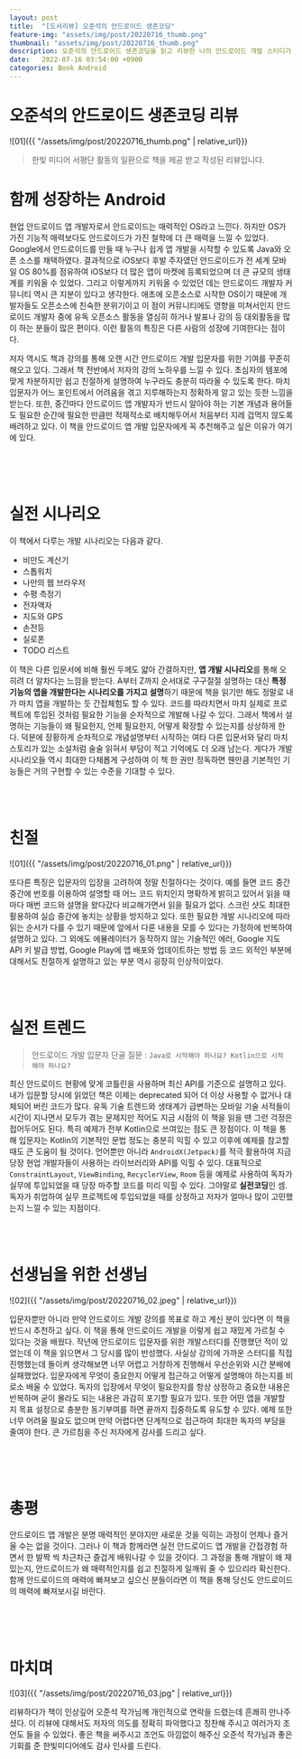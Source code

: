 ```yaml
---
layout: post
title:  "[도서리뷰] 오준석의 안드로이드 생존코딩"
feature-img: "assets/img/post/20220716_thumb.png"
thumbnail: "assets/img/post/20220716_thumb.png"
description: 오준석의 안드로이드 생존코딩을 읽고 리뷰한 나의 안드로이드 개발 스터디가 망한 이유.
date:   2022-07-16 03:54:00 +0900
categories: Book Android
---
```


# 오준석의 안드로이드 생존코딩 리뷰

![01]({{ "/assets/img/post/20220716_thumb.png" | relative_url}})

> 한빛 미디어 서평단 활동의 일환으로 책을 제공 받고 작성된 리뷰입니다.

# 함께 성장하는 Android

현업 안드로이드 앱 개발자로서 안드로이드는 매력적인 OS라고 느낀다. 하지만 OS가 가진 기능적 매력보다도 안드로이드가 가진 철학에 더 큰 매력을 느낄 수 있었다. Google에서 안드로이드를 만들 때 누구나 쉽게 앱 개발을 시작할 수 있도록 Java와 오픈 소스를 채택하였다. 결과적으로 iOS보다 후발 주자였던 안드로이드가 전 세계 모바일 OS 80%를 점유하여 iOS보다 더 많은 앱이 마켓에 등록되었으며 더 큰 규모의 생태계를 키워올 수 있었다. 그리고 이렇게까지 키워올 수 있었던 데는 안드로이드 개발자 커뮤니티 역시 큰 지분이 있다고 생각한다. 애초에 오픈소스로 시작한 OS이기 때문에 개발자들도 오픈소스에 친숙한 분위기이고 이 점이 커뮤니티에도 영향을 미쳐서인지 안드로이드 개발자 중에 유독 오픈소스 활동을 열심히 하거나 발표나 강의 등 대외활동을 많이 하는 분들이 많은 편이다. 이런 활동의 특징은 다른 사람의 성장에 기여한다는 점이다.

저자 역시도 책과 강의를 통해 오랜 시간 안드로이드 개발 입문자를 위한 기여를 꾸준히 해오고 있다. 그래서 책 전반에서 저자의 강의 노하우를 느낄 수 있다. 초심자의 템포에 맞게 차분하지만 쉽고 친절하게 설명하여 누구라도 충분히 따라올 수 있도록 한다. 마치 입문자가 어느 포인트에서 어려움을 겪고 지루해하는지 정확하게 알고 있는 듯한 느낌을 받는다. 또한, 중간마다 안드로이드 앱 개발자가 반드시 알아야 하는 기본 개념과 용어들도 필요한 순간에 필요한 만큼만 적재적소로 배치해두어서 처음부터 지레 겁먹지 않도록 배려하고 있다. 이 책을 안드로이드 앱 개발 입문자에게 꼭 추천해주고 싶은 이유가 여기에 있다.

<br/><br/><br/>

# 실전 시나리오

이 책에서 다루는 개발 시나리오는 다음과 같다.

- 비만도 계산기
- 스톱워치
- 나만의 웹 브라우저
- 수평 측정기
- 전자액자
- 지도와 GPS
- 손전등
- 실로폰
- TODO 리스트
  
이 책은 다른 입문서에 비해 훨씬 두께도 얇아 간결하지만, **앱 개발 시나리오**를 통해 오히려 더 알차다는 느낌을 받는다. A부터 Z까지 순서대로 구구절절 설명하는 대신 **특정 기능의 앱을 개발한다는 시나리오를 가지고 설명**하기 때문에 책을 읽기만 해도 정말로 내가 마치 앱을 개발하는 듯 간접체험도 할 수 있다. 코드를 따라치면서 마치 실제로 프로젝트에 투입된 것처럼 필요한 기능을 순차적으로 개발해 나갈 수 있다. 그래서 책에서 설명하는 기능들이 왜 필요한지, 언제 필요한지, 어떻게 확장할 수 있는지를 상상하게 한다. 덕분에 장황하게 순차적으로 개념설명부터 시작하는 여타 다른 입문서와 달리 마치 스토리가 있는 소설처럼 술술 읽혀서 부담이 적고 기억에도 더 오래 남는다. 게다가 개발 시나리오들 역시 최대한 다채롭게 구성하여 이 책 한 권만 정독하면 웬만큼 기본적인 기능들은 거의 구현할 수 있는 수준을 기대할 수 있다.

<br/><br/>

# 친절

![01]({{ "/assets/img/post/20220716_01.png" | relative_url}})

또다른 특징은 입문자의 입장을 고려하여 정말 친절하다는 것이다. 예를 들면 코드 중간중간에 번호를 이용하여 설명할 때 어느 코드 위치인지 명확하게 밝히고 있어서 읽을 때마다 매번 코드와 설명을 왔다갔다 비교해가면서 읽을 필요가 없다. 스크린 샷도 최대한 활용하여 실습 중간에 놓치는 상황을 방지하고 있다. 또한 필요한 개발 시나리오에 따라 읽는 순서가 다를 수 있기 때문에 앞에서 다룬 내용을 모를 수 있다는 가정하에 반복하여 설명하고 있다. 그 외에도 에뮬레이터가 동작하지 않는 기술적인 에러, Google 지도 API 키 발급 방법, Google Play에 앱 배포와 업데이트하는 방법 등 코드 외적인 부분에 대해서도 친절하게 설명하고 있는 부분 역시 굉장히 인상적이었다.

<br/><br/>

# 실전 트렌드

> 안드로이드 개발 입문자 단골 질문 : `Java로 시작해야 하나요? Kotlin으로 시작 해야 하나요?`

최신 안드로이드 현황에 맞게 코틀린을 사용하며 최신 API를 기준으로 설명하고 있다. 내가 입문할 당시에 읽었던 책은 이제는 deprecated 되어 더 이상 사용할 수 없거나 대체되어 버린 코드가 많다. 유독 기술 트렌드와 생태계가 급변하는 모바일 기술 서적들이 시간이 지나면서 모두가 겪는 문제지만 적어도 지금 시점의 이 책을 읽을 땐 그런 걱정은 접어두어도 된다. 특히 예제가 전부 Kotlin으로 쓰여있는 점도 큰 장점이다. 이 책을 통해 입문자는 Kotlin의 기본적인 문법 정도는 충분히 익힐 수 있고 이후에 예제를 참고할 때도 큰 도움이 될 것이다. 언어뿐만 아니라 `AndroidX(Jetpack)`를 적극 활용하여 지금 당장 현업 개발자들이 사용하는 라이브러리와 API를 익힐 수 있다. 대표적으로 `ConstraintLayout`, `ViewBinding`, `RecyclerView`, `Room` 등을 예제로 사용하여 독자가 실무에 투입되었을 때 당장 마주할 코드를 미리 익힐 수 있다. 그야말로 **실전코딩**인 셈. 독자가 취업하여 실무 프로젝트에 투입되었을 때를 상정하고 저자가 얼마나 많이 고민했는지 느낄 수 있는 지점이다.

<br/><br/>

# 선생님을 위한 선생님

![02]({{ "/assets/img/post/20220716_02.jpeg" | relative_url}})

입문자뿐만 아니라 만약 안드로이드 개발 강의를 목표로 하고 계신 분이 있다면 이 책을 반드시 추천하고 싶다. 이 책을 통해 안드로이드 개발을 이렇게 쉽고 재밌게 가르칠 수 있다는 것을 배웠다. 작년에 안드로이드 입문자를 위한 개발스터디를 진행했던 적이 있었는데 이 책을 읽으면서 그 당시를 많이 반성했다. 사실상 강의에 가까운 스터디를 직접 진행했는데 돌이켜 생각해보면 너무 어렵고 거창하게 진행해서 우선순위와 시간 분배에 실패했었다. 입문자에게 무엇이 중요한지 어떻게 접근하고 어떻게 설명해야 하는지를 비로소 배울 수 있었다. 독자의 입장에서 무엇이 필요한지를 항상 상정하고 중요한 내용은 반복하며 굳이 몰라도 되는 내용은 과감히 포기할 필요가 있다. 또한 어떤 앱을 개발할 지 목표 설정으로 충분한 동기부여를 하면 끝까지 집중하도록 유도할 수 있다. 예제 또한 너무 어려울 필요도 없으며 만약 어렵다면 단계적으로 접근하여 최대한 독자의 부담을 줄여야 한다. 큰 가르침을 주신 저자에게 감사를 드리고 싶다.

<br/><br/><br/>

# 총평

안드로이드 앱 개발은 분명 매력적인 분야지만 새로운 것을 익히는 과정이 언제나 즐거울 수는 없을 것이다. 그러나 이 책과 함께라면 실전 안드로이드 앱 개발을 간접경험 하면서 한 발짝 씩 차근차근 즐겁게 배워나갈 수 있을 것이다. 그 과정을 통해 개발이 왜 재밌는지, 안드로이드가 왜 매력적인지를 쉽고 친절하게 일깨워 줄 수 있으리라 확신한다. 함께 안드로이드의 매력에 빠져보고 싶으신 분들이라면 이 책을 통해 당신도 안드로이드의 매력에 빠져보시길 바란다.

<br/><br/><br/>

# 마치며

![03]({{ "/assets/img/post/20220716_03.jpg" | relative_url}})

리뷰하다가 책이 인상깊어 오준석 작가님께 개인적으로 연락을 드렸는데 흔쾌히 만나주셨다. 이 리뷰에 대해서도 저자의 의도를 정확히 파악했다고 칭찬해 주시고 여러가지 조언도 들을 수 있었다. 좋은 책을 써주시고 조언도 아낌없이 해주신 오준석 작가님과 좋은 기회를 준 한빛미디어에도 감사 인사를 드린다. 

<br/><br/><br/>
